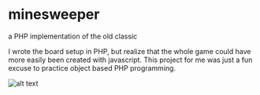 minesweeper
===========

a PHP implementation of the old classic

I wrote the board setup in PHP, but realize that the whole game could have more easily been created with javascript. 
This project for me was just a fun excuse to practice object based PHP programming. 

![alt text](http://yourwebarchitect.com/images/minesweeper.jpg "screen shot")
